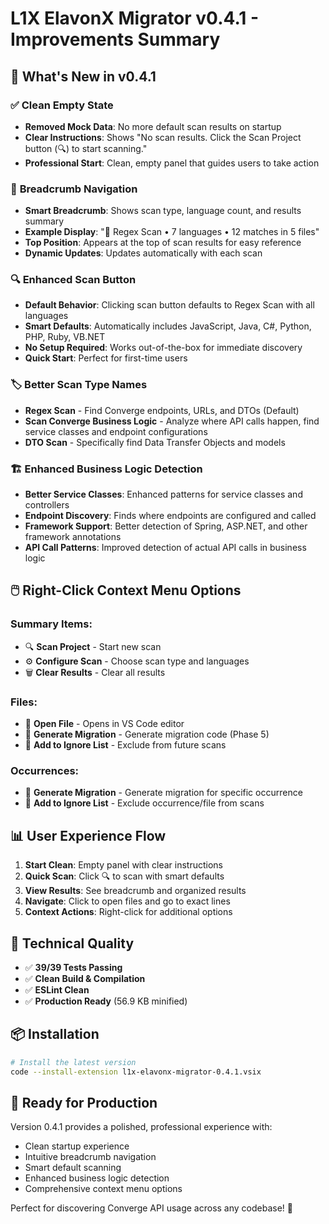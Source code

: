 # L1X ElavonX Migrator v0.4.1 - Improvements Summary

## 🎯 **What's New in v0.4.1**

### ✅ **Clean Empty State**
- **Removed Mock Data**: No more default scan results on startup
- **Clear Instructions**: Shows "No scan results. Click the Scan Project button (🔍) to start scanning."
- **Professional Start**: Clean, empty panel that guides users to take action

### 📍 **Breadcrumb Navigation**
- **Smart Breadcrumb**: Shows scan type, language count, and results summary
- **Example Display**: "📍 Regex Scan • 7 languages • 12 matches in 5 files"
- **Top Position**: Appears at the top of scan results for easy reference
- **Dynamic Updates**: Updates automatically with each scan

### 🔍 **Enhanced Scan Button**
- **Default Behavior**: Clicking scan button defaults to Regex Scan with all languages
- **Smart Defaults**: Automatically includes JavaScript, Java, C#, Python, PHP, Ruby, VB.NET
- **No Setup Required**: Works out-of-the-box for immediate discovery
- **Quick Start**: Perfect for first-time users

### 🏷️ **Better Scan Type Names**
- **Regex Scan** - Find Converge endpoints, URLs, and DTOs (Default)
- **Scan Converge Business Logic** - Analyze where API calls happen, find service classes and endpoint configurations
- **DTO Scan** - Specifically find Data Transfer Objects and models

### 🏗️ **Enhanced Business Logic Detection**
- **Better Service Classes**: Enhanced patterns for service classes and controllers
- **Endpoint Discovery**: Finds where endpoints are configured and called
- **Framework Support**: Better detection of Spring, ASP.NET, and other framework annotations
- **API Call Patterns**: Improved detection of actual API calls in business logic

## 🖱️ **Right-Click Context Menu Options**

### **Summary Items**:
- 🔍 **Scan Project** - Start new scan
- ⚙️ **Configure Scan** - Choose scan type and languages  
- 🗑️ **Clear Results** - Clear all results

### **Files**:
- 📂 **Open File** - Opens in VS Code editor
- 🚀 **Generate Migration** - Generate migration code (Phase 5)
- 🚫 **Add to Ignore List** - Exclude from future scans

### **Occurrences**:
- 🚀 **Generate Migration** - Generate migration for specific occurrence
- 🚫 **Add to Ignore List** - Exclude occurrence/file from scans

## 📊 **User Experience Flow**

1. **Start Clean**: Empty panel with clear instructions
2. **Quick Scan**: Click 🔍 to scan with smart defaults
3. **View Results**: See breadcrumb and organized results
4. **Navigate**: Click to open files and go to exact lines
5. **Context Actions**: Right-click for additional options

## 🔧 **Technical Quality**

- ✅ **39/39 Tests Passing**
- ✅ **Clean Build & Compilation**
- ✅ **ESLint Clean**
- ✅ **Production Ready** (56.9 KB minified)

## 📦 **Installation**

```bash
# Install the latest version
code --install-extension l1x-elavonx-migrator-0.4.1.vsix
```

## 🎉 **Ready for Production**

Version 0.4.1 provides a polished, professional experience with:
- Clean startup experience
- Intuitive breadcrumb navigation
- Smart default scanning
- Enhanced business logic detection
- Comprehensive context menu options

Perfect for discovering Converge API usage across any codebase! 🚀